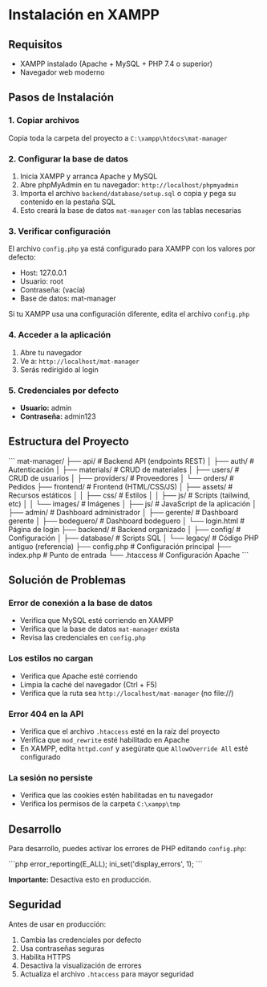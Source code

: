 # Instalación en XAMPP

## Requisitos
- XAMPP instalado (Apache + MySQL + PHP 7.4 o superior)
- Navegador web moderno

## Pasos de Instalación

### 1. Copiar archivos
Copia toda la carpeta del proyecto a `C:\xampp\htdocs\mat-manager`

### 2. Configurar la base de datos

1. Inicia XAMPP y arranca Apache y MySQL
2. Abre phpMyAdmin en tu navegador: `http://localhost/phpmyadmin`
3. Importa el archivo `backend/database/setup.sql` o copia y pega su contenido en la pestaña SQL
4. Esto creará la base de datos `mat-manager` con las tablas necesarias

### 3. Verificar configuración

El archivo `config.php` ya está configurado para XAMPP con los valores por defecto:
- Host: 127.0.0.1
- Usuario: root
- Contraseña: (vacía)
- Base de datos: mat-manager

Si tu XAMPP usa una configuración diferente, edita el archivo `config.php`

### 4. Acceder a la aplicación

1. Abre tu navegador
2. Ve a: `http://localhost/mat-manager`
3. Serás redirigido al login

### 5. Credenciales por defecto

- **Usuario:** admin
- **Contraseña:** admin123

## Estructura del Proyecto

\`\`\`
mat-manager/
├── api/                    # Backend API (endpoints REST)
│   ├── auth/              # Autenticación
│   ├── materials/         # CRUD de materiales
│   ├── users/             # CRUD de usuarios
│   ├── providers/         # Proveedores
│   └── orders/            # Pedidos
├── frontend/              # Frontend (HTML/CSS/JS)
│   ├── assets/           # Recursos estáticos
│   │   ├── css/         # Estilos
│   │   ├── js/          # Scripts (tailwind, etc)
│   │   └── images/      # Imágenes
│   ├── js/              # JavaScript de la aplicación
│   ├── admin/           # Dashboard administrador
│   ├── gerente/         # Dashboard gerente
│   ├── bodeguero/       # Dashboard bodeguero
│   └── login.html       # Página de login
├── backend/              # Backend organizado
│   ├── config/          # Configuración
│   ├── database/        # Scripts SQL
│   └── legacy/          # Código PHP antiguo (referencia)
├── config.php           # Configuración principal
├── index.php            # Punto de entrada
└── .htaccess           # Configuración Apache
\`\`\`

## Solución de Problemas

### Error de conexión a la base de datos
- Verifica que MySQL esté corriendo en XAMPP
- Verifica que la base de datos `mat-manager` exista
- Revisa las credenciales en `config.php`

### Los estilos no cargan
- Verifica que Apache esté corriendo
- Limpia la caché del navegador (Ctrl + F5)
- Verifica que la ruta sea `http://localhost/mat-manager` (no file://)

### Error 404 en la API
- Verifica que el archivo `.htaccess` esté en la raíz del proyecto
- Verifica que `mod_rewrite` esté habilitado en Apache
- En XAMPP, edita `httpd.conf` y asegúrate que `AllowOverride All` esté configurado

### La sesión no persiste
- Verifica que las cookies estén habilitadas en tu navegador
- Verifica los permisos de la carpeta `C:\xampp\tmp`

## Desarrollo

Para desarrollo, puedes activar los errores de PHP editando `config.php`:

\`\`\`php
error_reporting(E_ALL);
ini_set('display_errors', 1);
\`\`\`

**Importante:** Desactiva esto en producción.

## Seguridad

Antes de usar en producción:
1. Cambia las credenciales por defecto
2. Usa contraseñas seguras
3. Habilita HTTPS
4. Desactiva la visualización de errores
5. Actualiza el archivo `.htaccess` para mayor seguridad
